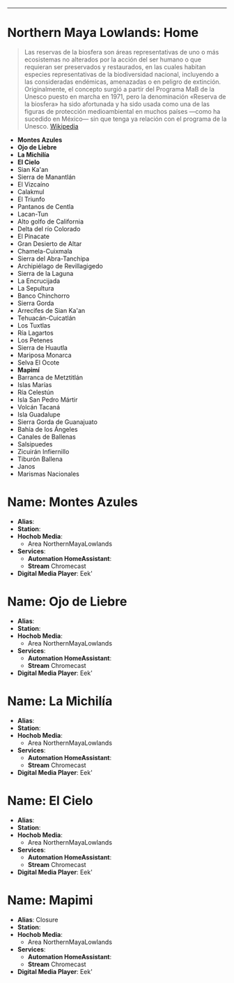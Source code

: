 
---

# Northern Maya Lowlands: Home

> Las reservas de la biosfera son áreas representativas de uno o más ecosistemas no alterados por la acción del ser humano o que requieran ser preservados y restaurados, en las cuales habitan especies representativas de la biodiversidad nacional, incluyendo a las consideradas endémicas, amenazadas o en peligro de extinción. Originalmente, el concepto surgió a partir del Programa MaB de la Unesco puesto en marcha en 1971, pero la denominación «Reserva de la biosfera» ha sido afortunada y ha sido usada como una de las figuras de protección medioambiental en muchos países —como ha sucedido en México— sin que tenga ya relación con el programa de la Unesco. [Wikipedia](https://es.wikipedia.org/wiki/Reservas_de_la_biosfera_de_México)

* **Montes Azules**
* **Ojo de Liebre**
* **La Michilía**
* **El Cielo**
* Sian Ka'an
* Sierra de Manantlán
* El Vizcaíno
* Calakmul 
* El Triunfo
* Pantanos de Centla
* Lacan-Tun
* Alto golfo de California
* Delta del río Colorado
* El Pinacate
* Gran Desierto de Altar
* Chamela-Cuixmala
* Sierra del Abra-Tanchipa
* Archipiélago de Revillagigedo
* Sierra de la Laguna
* La Encrucijada
* La Sepultura
* Banco Chinchorro
* Sierra Gorda
* Arrecifes de Sian Ka'an
* Tehuacán-Cuicatlán
* Los Tuxtlas
* Ría Lagartos
* Los Petenes
* Sierra de Huautla
* Mariposa Monarca
* Selva El Ocote
* **Mapimí**
* Barranca de Metztitlán
* Islas Marías
* Ría Celestún
* Isla San Pedro Mártir
* Volcán Tacaná
* Isla Guadalupe
* Sierra Gorda de Guanajuato
* Bahía de los Ángeles
* Canales de Ballenas
* Salsipuedes
* Zicuirán Infiernillo
* Tiburón Ballena
* Janos
* Marismas Nacionales

# Name: Montes Azules

* **Alias**: 
* **Station**: 
* **Hochob Media**:
  * Area NorthernMayaLowlands
* **Services**:
  * **Automation HomeAssistant**:
  * **Stream** Chromecast
* **Digital Media Player**: Eek'

# Name: Ojo de Liebre

* **Alias**: 
* **Station**: 
* **Hochob Media**:
  * Area NorthernMayaLowlands
* **Services**:
  * **Automation HomeAssistant**:
  * **Stream** Chromecast
* **Digital Media Player**: Eek'

# Name: La Michilía

* **Alias**: 
* **Station**: 
* **Hochob Media**:
  * Area NorthernMayaLowlands
* **Services**:
  * **Automation HomeAssistant**:
  * **Stream** Chromecast
* **Digital Media Player**: Eek'

# Name: El Cielo

* **Alias**: 
* **Station**: 
* **Hochob Media**:
  * Area NorthernMayaLowlands
* **Services**:
  * **Automation HomeAssistant**:
  * **Stream** Chromecast
* **Digital Media Player**: Eek'

# Name: Mapimi

* **Alias**: Closure
* **Station**: 
* **Hochob Media**:
  * Area NorthernMayaLowlands
* **Services**:
  * **Automation HomeAssistant**:
  * **Stream** Chromecast
* **Digital Media Player**: Eek'

